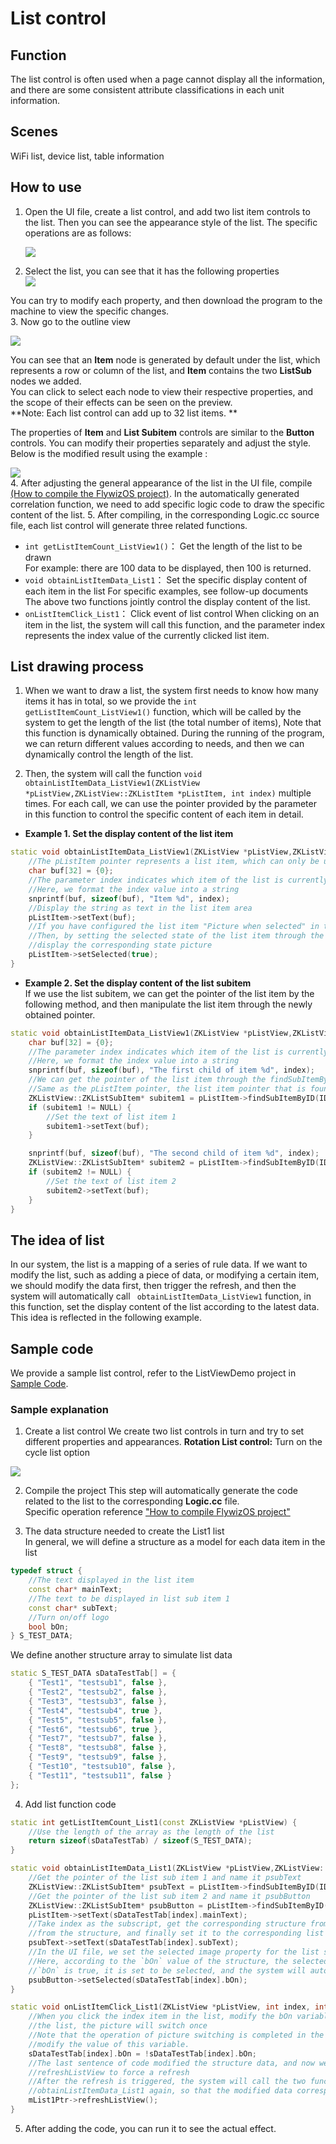 
# List control
## Function
The list control is often used when a page cannot display all the information, and there are some consistent attribute classifications in each unit information.

## Scenes
WiFi list, device list, table information

## How to use
1. Open the UI file, create a list control, and add two list item controls to the list. Then you can see the appearance style of the list. The specific operations are as follows:

   ![](assets/list/add_list.gif)
2. Select the list, you can see that it has the following properties    
 ![](assets/list/properties.png)   

 You can try to modify each property, and then download the program to the machine to view the specific changes.  
3. Now go to the outline view   

   ![](assets/list/list_outline.png)

 You can see that an **Item** node is generated by default under the list, which represents a row or column of the list, and **Item** contains the two **ListSub** nodes we added.  
 You can click to select each node to view their respective properties, and the scope of their effects can be seen on the preview.  
**Note: Each list control can add up to 32 list items. **

 The properties of **Item** and **List Subitem** controls are similar to the **Button** controls.
 You can modify their properties separately and adjust the style. Below is the modified result using the example : 

 ![](assets/list/preview.png)  
4. After adjusting the general appearance of the list in the UI file, compile [(How to compile the FlywizOS project)](how_to_compile_flywizOS.md#how_to_compile_flywizOS). In the automatically generated correlation function, we need to add specific logic code to draw the specific content of the list.
5. After compiling, in the corresponding Logic.cc source file, each list control will generate three related functions.
  *  `int getListItemCount_ListView1()`： Get the length of the list to be drawn  
        For example: there are 100 data to be displayed, then 100 is returned.
  *  `void obtainListItemData_List1`： Set the specific display content of each item in the list
     For specific examples, see follow-up documents
    The above two functions jointly control the display content of the list.
  *  `onListItemClick_List1`： Click event of list control
    When clicking on an item in the list, the system will call this function, and the parameter index represents the index value of the currently clicked list item.  

## List drawing process
  1. When we want to draw a list, the system first needs to know how many items it has in total, so we provide the `int getListItemCount_ListView1()` function, which will be called by the system to get the length of the list (the total number of items), Note that this function is dynamically obtained. During the running of the program, we can return different values according to needs, and then we can dynamically control the length of the list.   

  2. Then, the system will call the function `void obtainListItemData_ListView1(ZKListView *pListView,ZKListView::ZKListItem *pListItem, int index)` multiple times. For each call, we can use the pointer provided by the parameter in this function to control the specific content of each item in detail.

      
* **Example 1. Set the display content of the list item**
~~~C++
static void obtainListItemData_ListView1(ZKListView *pListView,ZKListView::ZKListItem *pListItem, int index) {
    //The pListItem pointer represents a list item, which can only be used in this function
    char buf[32] = {0};
    //The parameter index indicates which item of the list is currently drawn, starting from 0.
    //Here, we format the index value into a string
    snprintf(buf, sizeof(buf), "Item %d", index);
    //Display the string as text in the list item area
    pListItem->setText(buf);
    //If you have configured the list item "Picture when selected" in the ui file,
    //Then, by setting the selected state of the list item through the following line of code, you can control the list item to
    //display the corresponding state picture
    pListItem->setSelected(true);
}
~~~
* **Example 2. Set the display content of the list subitem**  
If we use the list subitem, we can get the pointer of the list item by the following method, and then manipulate the list item through the newly obtained pointer.  
~~~C++
static void obtainListItemData_ListView1(ZKListView *pListView,ZKListView::ZKListItem *pListItem, int index) {
    char buf[32] = {0};
    //The parameter index indicates which item of the list is currently drawn, starting from 0.
    //Here, we format the index value into a string
    snprintf(buf, sizeof(buf), "The first child of item %d", index);
    //We can get the pointer of the list item through the findSubItemByID() function and the ID of the list item
    //Same as the pListItem pointer, the list item pointer that is found can only be used in this function
    ZKListView::ZKListSubItem* subitem1 = pListItem->findSubItemByID(ID_MAIN_SubItem1);
    if (subitem1 != NULL) {
        //Set the text of list item 1
        subitem1->setText(buf);
    }

    snprintf(buf, sizeof(buf), "The second child of item %d", index);
    ZKListView::ZKListSubItem* subitem2 = pListItem->findSubItemByID(ID_MAIN_SubItem2);
    if (subitem2 != NULL) {
        //Set the text of list item 2
        subitem2->setText(buf);
    }
}
~~~

## The idea of list
 In our system, the list is a mapping of a series of rule data. If we want to modify the list, such as adding a piece of data, or modifying a certain item, we should modify the data first, then trigger the refresh, and then the system will automatically call ` obtainListItemData_ListView1` function, in this function, set the display content of the list according to the latest data.  
 This idea is reflected in the following example.

## Sample code
   We provide a sample list control, refer to the ListViewDemo project in [Sample Code](demo_download.md#demo_download).  
### Sample explanation
1. Create a list control
We create two list controls in turn and try to set different properties and appearances.
**Rotation List control:** Turn on the cycle list option

  ![](assets/list/listview_new_widget.gif)

2. Compile the project
This step will automatically generate the code related to the list to the corresponding **Logic.cc** file.  
Specific operation reference ["How to compile FlywizOS project"](how_to_compile_flywizOS.md#how_to_compile_flywizOS)

3. The data structure needed to create the List1 list  
In general, we will define a structure as a model for each data item in the list  
```c++
typedef struct {
    //The text displayed in the list item
	const char* mainText;
    //The text to be displayed in list sub item 1
	const char* subText;
    //Turn on/off logo
	bool bOn;
} S_TEST_DATA;
```
We define another structure array to simulate list data 
```c++
static S_TEST_DATA sDataTestTab[] = {
	{ "Test1", "testsub1", false },
	{ "Test2", "testsub2", false },
	{ "Test3", "testsub3", false },
	{ "Test4", "testsub4", true },
	{ "Test5", "testsub5", false },
	{ "Test6", "testsub6", true },
	{ "Test7", "testsub7", false },
	{ "Test8", "testsub8", false },
	{ "Test9", "testsub9", false },
	{ "Test10", "testsub10", false },
	{ "Test11", "testsub11", false }
};
```

4. Add list function code
  ```c++
  static int getListItemCount_List1(const ZKListView *pListView) {
      //Use the length of the array as the length of the list
      return sizeof(sDataTestTab) / sizeof(S_TEST_DATA);
  }

  static void obtainListItemData_List1(ZKListView *pListView,ZKListView::ZKListItem *pListItem, int index) {
      //Get the pointer of the list sub item 1 and name it psubText
      ZKListView::ZKListSubItem* psubText = pListItem->findSubItemByID(ID_MAIN_ListSub1);
      //Get the pointer of the list sub item 2 and name it psubButton
      ZKListView::ZKListSubItem* psubButton = pListItem->findSubItemByID(ID_MAIN_ListSub2);
      pListItem->setText(sDataTestTab[index].mainText);
      //Take index as the subscript, get the corresponding structure from the array, get the text that needs to be displayed 
      //from the structure, and finally set it to the corresponding list item
      psubText->setText(sDataTestTab[index].subText);
      //In the UI file, we set the selected image property for the list sub item 2
      //Here, according to the `bOn` value of the structure, the selected state of the list item is set, so that if the member
      //`bOn` is true, it is set to be selected, and the system will automatically display the selected picture previously set
      psubButton->setSelected(sDataTestTab[index].bOn);
  }

  static void onListItemClick_List1(ZKListView *pListView, int index, int id) {
      //When you click the index item in the list, modify the bOn variable to reverse bOn. In this way, every time you click on
      //the list, the picture will switch once
      //Note that the operation of picture switching is completed in the obtainListItemData_List1 function, and now we only 
      //modify the value of this variable.
      sDataTestTab[index].bOn = !sDataTestTab[index].bOn;
      //The last sentence of code modified the structure data, and now we want to refresh the list immediately, and call
      //refreshListView to force a refresh
      //After the refresh is triggered, the system will call the two functions getListItemCount_List1 and 
      //obtainListItemData_List1 again, so that the modified data corresponds to the list display.
      mList1Ptr->refreshListView();
  }
  ```
5. After adding the code, you can run it to see the actual effect.
